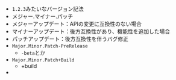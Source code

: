 - `1.2.3`みたいなバージョン記法
- メジャー.マイナー.パッチ
- メジャーアップデート：APIの変更に互換性のない場合
- マイナーアップデート：後方互換性があり、機能性を追加した場合
- パッチアップデート：後方互換性を伴うバグ修正
- `Major.Minor.Patch-PreRelease`
	- `-beta`とか
- `Major.Minor.Patch+Build`
	- +build
-